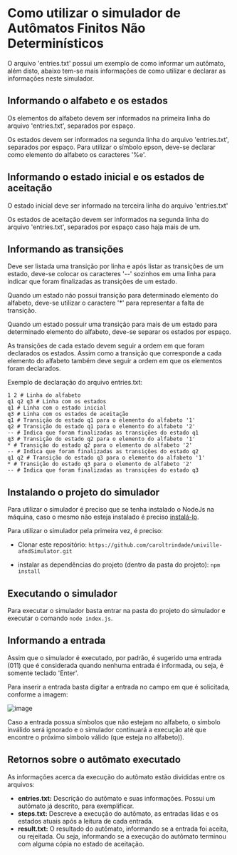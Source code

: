 
# Como utilizar o simulador de Autômatos Finitos Não Determinísticos
O arquivo 'entries.txt' possui um exemplo de como informar um autômato, além disto, abaixo tem-se mais informações de como utilizar e declarar as informações neste simulador.

## Informando o alfabeto e os estados
Os elementos do alfabeto devem ser informados na primeira linha do arquivo 'entries.txt', separados por espaço.

Os estados devem ser informados na segunda linha do arquivo 'entries.txt', separados por espaço.
Para utilizar o símbolo epson, deve-se declarar como elemento do alfabeto os caracteres '%e'.

## Informando o estado inicial e os estados de aceitação
O estado inicial deve ser informado na terceira linha do arquivo 'entries.txt'

Os estados de aceitação devem ser informados na segunda linha do arquivo 'entries.txt', separados por espaço caso haja mais de um.

## Informando as transições
Deve ser listada uma transição por linha e após listar as transições de um estado, deve-se colocar os caracteres '--' sozinhos em uma linha para indicar que foram finalizadas as transições de um estado.

Quando um estado não possui transição para determinado elemento do alfabeto, deve-se utilizar o caractere '*' para representar a falta de transição.

Quando um estado possuir uma transição para mais de um estado para determinado elemento do alfabeto, deve-se separar os estados por espaço.

As transições de cada estado devem seguir a ordem em que foram declarados os estados. Assim como a transição que corresponde a cada elemento do alfabeto também deve seguir a ordem em que os elementos foram declarados.

Exemplo de declaração do arquivo entries.txt:
```
1 2 # Linha do alfabeto
q1 q2 q3 # Linha com os estados
q1 # Linha com o estado inicial
q3 # Linha com os estados de aceitação
q1 # Transição do estado q1 para o elemento do alfabeto '1'
q2 # Transição do estado q1 para o elemento do alfabeto '2'
-- # Indica que foram finalizadas as transições do estado q1
q3 # Transição do estado q2 para o elemento do alfabeto '1'
* # Transição do estado q2 para o elemento do alfabeto '2'
-- # Indica que foram finalizadas as transições do estado q2
q1 q2 # Transição do estado q3 para o elemento do alfabeto '1'
* # Transição do estado q3 para o elemento do alfabeto '2'
-- # Indica que foram finalizadas as transições do estado q3
```

## Instalando o projeto do simulador
Para utilizar o simulador é preciso que se tenha instalado o NodeJs na máquina, caso o mesmo não esteja instalado é preciso [instalá-lo](https://nodejs.org/en/download/).

Para utilizar o simulador pela primeira vez, é preciso:
- Clonar este repositório: `https://github.com/caroltrindade/univille-afndSimulator.git`

- instalar as dependências do projeto (dentro da pasta do projeto): `npm install`

## Executando o simulador
Para executar o simulador basta entrar na pasta do projeto do simulador e executar o comando `node index.js`.

## Informando a entrada
Assim que o simulador é executado, por padrão, é sugerido uma entrada (011) que é considerada quando nenhuma entrada é informada, ou seja, é somente teclado 'Enter'.

Para inserir a entrada basta digitar a entrada no campo em que é solicitada, conforme a imagem:

![image](https://user-images.githubusercontent.com/32417804/117222953-03ed5900-ade3-11eb-945d-a92f4efd540a.png)

Caso a entrada possua símbolos que não estejam no alfabeto, o símbolo inválido será ignorado e o simulador continuará a execução até que encontre o próximo símbolo válido (que esteja no alfabeto)).

## Retornos sobre o autômato executado
As informações acerca da execução do autômato estão divididas entre os arquivos:
- **entries.txt:** Descrição do autômato e suas informações. Possui um autômato já descrito, para exemplificar.
- **steps.txt:** Descreve a execução do autômato, as entradas lidas e os estados atuais após a leitura de cada entrada.
- **result.txt:** O resultado do autômato, informando se a entrada foi aceita, ou rejeitada. Ou seja, informando se a execução do autômato terminou com alguma cópia no estado de aceitação.
